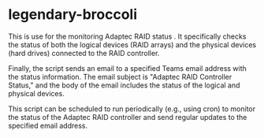 # legendary-broccoli

This is use for the monitoring Adaptec RAID status . It specifically checks the status of both the logical devices (RAID arrays) and the physical devices (hard drives) connected to the RAID controller. 

Finally, the script sends an email to a specified Teams email address with the status information. The email subject is "Adaptec RAID Controller Status," and the body of the email includes the status of the logical and physical devices.

This script can be scheduled to run periodically (e.g., using cron) to monitor the status of the Adaptec RAID controller and send regular updates to the specified email address.
